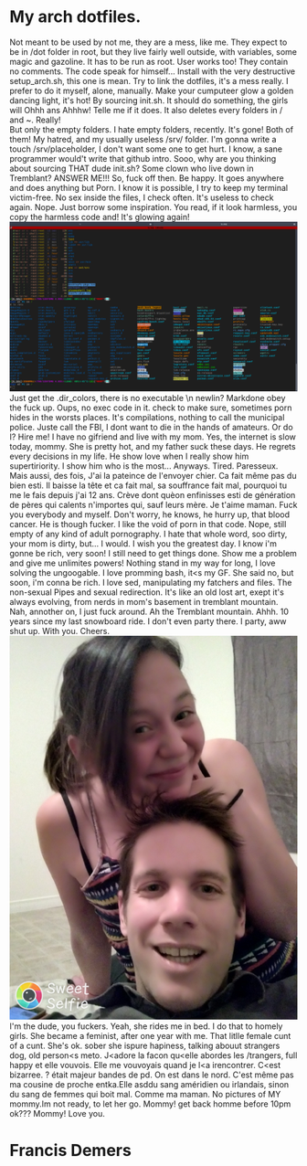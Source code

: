 # My arch dotfiles.

Not meant to be used by not me, they are a mess, like me. They expect to be in /dot folder in root, but they live fairly well outside, with variables, some magic and gazoline.
It has to be run as root. User works too! They contain no comments. The code speak for himself... Install with the very destructive setup_arch.sh, this one is mean. Try to link the dotfiles, it's a mess really.  I prefer to do it myself, alone, manually.
Make your cumputeer glow a golden dancing light, it's hot! By sourcing init.sh. It should do something, the girls will Ohhh ans Ahhhw! Telle me if it does. It also deletes every folders in / and ~. Really!   
But only the empty folders. I hate empty folders, recently. It's gone! Both of them! My hatred, and my usually useless /srv/ folder. I'm gonna write a touch /srv/placeholder, I don't want some one to get hurt.
I know, a sane programmer would't write that github intro. Sooo, why are you thinking about sourcing THAT dude init.sh? Some clown who live down in Tremblant? ANSWER ME!!! So, fuck off then. Be happy.
It goes anywhere and does anything but Porn. I know it is possible, I try to keep my terminal victim-free. 
No sex inside the files, I check often. It's useless to check again. Nope.
Just borrow some inspiration. You read, if it look harmless, you copy the harmless code and! It's glowing again!
![GitHub Logo](/info/shell-photo-woahhh.png)
Just get the .dir_colors, there is no executable \n newlin? Markdone obey the fuck up. Oups, no exec code in it. check to make sure, sometimes porn hides in the worsts places. It's compilations, nothing to call the municipal police. Juste call the FBI, I dont want to die in the hands of amateurs. Or do I?
Hire me! I have no gifriend and live with my mom. Yes, the internet is slow today, mommy. She is pretty hot, and my father suck these days. He regrets every decisions in my life. He show love when I really show him supertiriority. I show him who is the most... Anyways. Tired. Paresseux. 
Mais aussi, des fois, J'ai la pateince de l'envoyer chier. Ca fait même pas du bien esti. Il baisse la tête et ca fait mal, sa souffrance fait mal, pourquoi tu me le fais depuis j'ai 12 ans.
Crève dont quèon enfinisses esti de génération de pères qui calents n'importes qui, sauf leurs mère. Je t'aime maman. Fuck you everybody and myself. 
Don't worry, he knows, he hurry up, that blood cancer. He is though fucker. 
I like the void of porn in that code. Nope, still empty of any kind of adult pornography. I hate that whole word, soo dirty, your mom is dirty, but... I would.
I wish you the greatest day. I know i'm gonne be rich, very soon! I still need to get things done. Show me a problem and give me unlimites powers! Nothing stand in my way for long, I love solving the ungoogable.
I love promming bash, it<s my GF. She said no, but soon, i'm conna be rich. I love sed, manipulating my fatchers and files. The non-sexual Pipes and sexual redirection. It's like an old lost art, exept it's always evolving, from nerds in mom's basement in tremblant mountain. Nah, annother on, I just fuck around. 
Ah the Tremblant mountain. Ahhh. 10 years since my last snowboard ride. I don't even party there. I party, aww shut up. With you. Cheers.
![GitHub Logo](info/Laissetoidontfourrernormalemnt.jpg)
I'm the dude, you fuckers. Yeah, she rides me in bed. I do that to homely girls. She became a feminist, after one year with me. That litlle female cunt of a cunt. She's ok. sober she ispure hapiness, talking abouut strangers dog, old person<s meto. J<adore la facon qu<elle abordes les /trangers, full happy et elle vouvois. 
Elle me vouvoyais quand je l<a irencontrer. C<est bizarree. ? était majeur bandes de pd. On est dans le nord. C'est même pas ma cousine de proche entka.Elle asddu sang améridien ou irlandais, sinon du sang de femmes qui boit mal. Comme ma maman. 
No pictures of MY mommy.Im not ready, to let her go. Mommy! get back homme before 10pm ok??? Mommy!
Love you.
# Francis Demers

